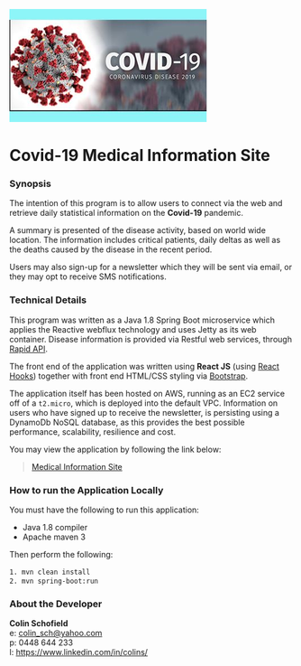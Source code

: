 ![](logo.jpg)

# Covid-19 Medical Information Site

### Synopsis
The intention of this program is to allow users to connect via the web and retrieve daily statistical information on the 
**Covid-19** pandemic. 

A summary is presented of the disease activity, based on world wide location. The information includes critical patients, 
daily deltas as well as the deaths caused by the disease in the recent period.

Users may also sign-up for a newsletter which they will be sent via email, or they may opt to receive SMS notifications. 

### Technical Details
This program was written as a Java 1.8 Spring Boot microservice which applies the Reactive webflux technology and uses 
Jetty as its web container. Disease information is provided via Restful web services, through [Rapid API](https://rapidapi.com).  

The front end of the application was written using **React JS** (using [React Hooks](https://reactjs.org/docs/hooks-intro.html))
together with front end HTML/CSS styling via [Bootstrap](https://getbootstrap.com).

The application itself has been hosted on AWS, running as an EC2 service off of a `t2.micro`, which is deployed into the 
default VPC. Information on users who have signed up to receive the newsletter, is persisting using a 
DynamoDb NoSQL database, as this provides the best possible performance, scalability, resilience and cost.

You may view the application by following the link below:
 
>
> [Medical Information Site](http://ec2-3-8-131-4.eu-west-2.compute.amazonaws.com)
>
 
 ### How to run the Application Locally
 You must have the following to run this application:
 - Java 1.8 compiler 
 - Apache maven 3 
 
 Then perform the following:
 ```
 1. mvn clean install
 2. mvn spring-boot:run
 ```

### About the Developer

**Colin Schofield**   
e: colin_sch@yahoo.com  
p: 0448 644 233  
l: https://www.linkedin.com/in/colins/

